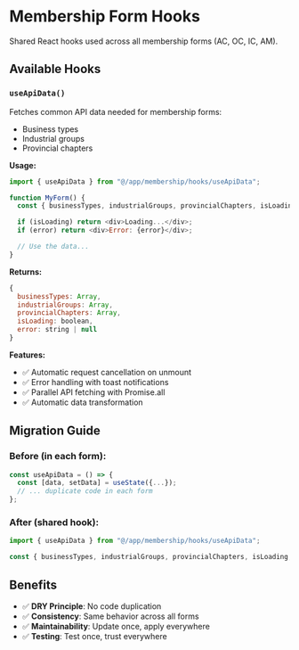 # Membership Form Hooks

Shared React hooks used across all membership forms (AC, OC, IC, AM).

## Available Hooks

### `useApiData()`

Fetches common API data needed for membership forms:

- Business types
- Industrial groups
- Provincial chapters

**Usage:**

```javascript
import { useApiData } from "@/app/membership/hooks/useApiData";

function MyForm() {
  const { businessTypes, industrialGroups, provincialChapters, isLoading, error } = useApiData();

  if (isLoading) return <div>Loading...</div>;
  if (error) return <div>Error: {error}</div>;

  // Use the data...
}
```

**Returns:**

```javascript
{
  businessTypes: Array,
  industrialGroups: Array,
  provincialChapters: Array,
  isLoading: boolean,
  error: string | null
}
```

**Features:**

- ✅ Automatic request cancellation on unmount
- ✅ Error handling with toast notifications
- ✅ Parallel API fetching with Promise.all
- ✅ Automatic data transformation

## Migration Guide

### Before (in each form):

```javascript
const useApiData = () => {
  const [data, setData] = useState({...});
  // ... duplicate code in each form
};
```

### After (shared hook):

```javascript
import { useApiData } from "@/app/membership/hooks/useApiData";

const { businessTypes, industrialGroups, provincialChapters, isLoading, error } = useApiData();
```

## Benefits

- ✅ **DRY Principle**: No code duplication
- ✅ **Consistency**: Same behavior across all forms
- ✅ **Maintainability**: Update once, apply everywhere
- ✅ **Testing**: Test once, trust everywhere
